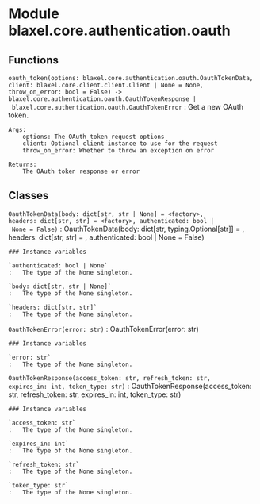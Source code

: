 Module blaxel.core.authentication.oauth
=======================================

Functions
---------

`oauth_token(options: blaxel.core.authentication.oauth.OauthTokenData, client: blaxel.core.client.client.Client | None = None, throw_on_error: bool = False) ‑> blaxel.core.authentication.oauth.OauthTokenResponse | blaxel.core.authentication.oauth.OauthTokenError`
:   Get a new OAuth token.
    
    Args:
        options: The OAuth token request options
        client: Optional client instance to use for the request
        throw_on_error: Whether to throw an exception on error
    
    Returns:
        The OAuth token response or error

Classes
-------

`OauthTokenData(body: dict[str, str | None] = <factory>, headers: dict[str, str] = <factory>, authenticated: bool | None = False)`
:   OauthTokenData(body: dict[str, typing.Optional[str]] = <factory>, headers: dict[str, str] = <factory>, authenticated: bool | None = False)

    ### Instance variables

    `authenticated: bool | None`
    :   The type of the None singleton.

    `body: dict[str, str | None]`
    :   The type of the None singleton.

    `headers: dict[str, str]`
    :   The type of the None singleton.

`OauthTokenError(error: str)`
:   OauthTokenError(error: str)

    ### Instance variables

    `error: str`
    :   The type of the None singleton.

`OauthTokenResponse(access_token: str, refresh_token: str, expires_in: int, token_type: str)`
:   OauthTokenResponse(access_token: str, refresh_token: str, expires_in: int, token_type: str)

    ### Instance variables

    `access_token: str`
    :   The type of the None singleton.

    `expires_in: int`
    :   The type of the None singleton.

    `refresh_token: str`
    :   The type of the None singleton.

    `token_type: str`
    :   The type of the None singleton.